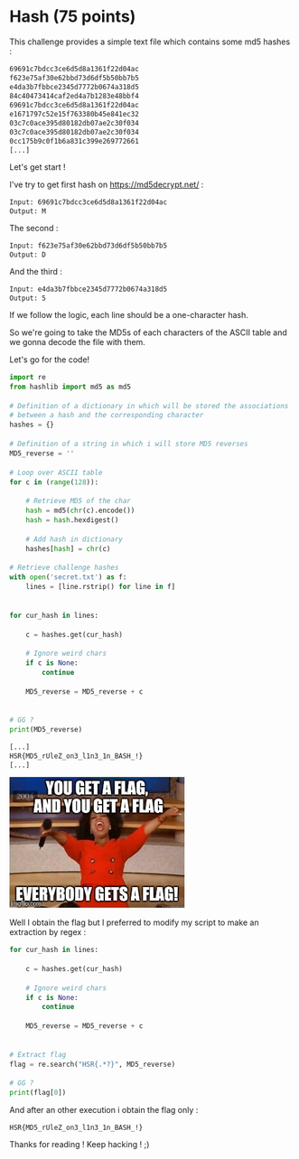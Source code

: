 # Hash (75 points)

This challenge provides a simple text file which contains some md5 hashes : 

```
69691c7bdcc3ce6d5d8a1361f22d04ac
f623e75af30e62bbd73d6df5b50bb7b5
e4da3b7fbbce2345d7772b0674a318d5
84c40473414caf2ed4a7b1283e48bbf4
69691c7bdcc3ce6d5d8a1361f22d04ac
e1671797c52e15f763380b45e841ec32
03c7c0ace395d80182db07ae2c30f034
03c7c0ace395d80182db07ae2c30f034
0cc175b9c0f1b6a831c399e269772661
[...]
```

Let's get start ! 

I've try to get first hash on https://md5decrypt.net/ : 

```
Input: 69691c7bdcc3ce6d5d8a1361f22d04ac
Output: M
```

The second :
```
Input: f623e75af30e62bbd73d6df5b50bb7b5
Output: D
```

And the third : 

```
Input: e4da3b7fbbce2345d7772b0674a318d5
Output: 5
```

If we follow the logic, each line should be a one-character hash.

So we're going to take the MD5s of each characters of the ASCII table and we gonna decode the file with them. 

Let's go for the code! 

```python
import re
from hashlib import md5 as md5

# Definition of a dictionary in which will be stored the associations
# between a hash and the corresponding character
hashes = {}

# Definition of a string in which i will store MD5 reverses
MD5_reverse = ''

# Loop over ASCII table
for c in (range(128)):

    # Retrieve MD5 of the char
    hash = md5(chr(c).encode())
    hash = hash.hexdigest()

    # Add hash in dictionary
    hashes[hash] = chr(c)

# Retrieve challenge hashes
with open('secret.txt') as f:
    lines = [line.rstrip() for line in f]


for cur_hash in lines:

    c = hashes.get(cur_hash)

    # Ignore weird chars
    if c is None:
        continue

    MD5_reverse = MD5_reverse + c


# GG ?
print(MD5_reverse)

```

```MD5(MessageDigest5)estunefonctiondehachagecryptographiquequicalcule
[...] 
HSR{MD5_rUleZ_on3_l1n3_1n_BASH_!}
[...] 
```

![Exif data](./meme.jpg)

Well I obtain the flag but I preferred to modify my script to make an extraction by regex : 

```python
for cur_hash in lines:

    c = hashes.get(cur_hash)

    # Ignore weird chars
    if c is None:
        continue

    MD5_reverse = MD5_reverse + c


# Extract flag
flag = re.search("HSR{.*?}", MD5_reverse)

# GG ?
print(flag[0])

```

And after an other execution i obtain the flag only : 

```
HSR{MD5_rUleZ_on3_l1n3_1n_BASH_!}
```

Thanks for reading ! Keep hacking ! ;)